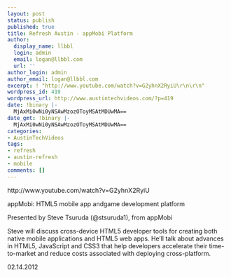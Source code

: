 ```yaml
---
layout: post
status: publish
published: true
title: Refresh Austin - appMobi Platform
author:
  display_name: llbbl
  login: admin
  email: logan@llbbl.com
  url: ''
author_login: admin
author_email: logan@llbbl.com
excerpt: ! "http://www.youtube.com/watch?v=G2yhnX2RyiU\r\n\r\n"
wordpress_id: 419
wordpress_url: http://www.austintechvideos.com/?p=419
date: !binary |-
  MjAxMi0wNi0yNSAwMzozOToyMSAtMDUwMA==
date_gmt: !binary |-
  MjAxMi0wNi0yNSAwMzozOToyMSAtMDUwMA==
categories:
- AustinTechVideos
tags:
- refresh
- austin-refresh
- mobile
comments: []
---
```

<p>http://www.youtube.com/watch?v=G2yhnX2RyiU</p>
<p><a id="more"></a><a id="more-419"></a></p>
<p>appMobi: HTML5 mobile app andgame development platform</p>
<p>Presented by Steve Tsuruda (@stsuruda1), from appMobi</p>
<p>Steve will discuss cross-device HTML5 developer tools for creating both native mobile applications and HTML5 web apps. He’ll talk about advances in HTML5, JavaScript and CSS3 that help developers accelerate their time-to-market and reduce costs associated with deploying cross-platform.</p>
<p>02.14.2012 </p>
